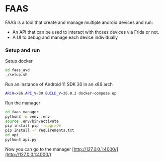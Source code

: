 # FAAS #

FAAS is a tool that create and manage multiple android devices and run:

* An API that can be used to interact with thoses devices via Frida or not.
* A UI to debug and manage each device individually

### Setup and run ###

Setup docker
```bash
cd faas_avd
./setup.sh
```

Run an instance of Android 11 SDK 30 in an x86 arch
```bash
ARCH=x86 API_V=30 BUILD_V=30.0.2 docker-compose up
```

Run the manager
```bash
cd faas_manager
python3 -m venv .env
source .env/bin/activate
pip install pip --upgrade
pip install -r requirements.txt
cd api
python3 api.py
```

Now you can go to the manager [http://127.0.0.1:4000/](http://127.0.0.1:4000/)
